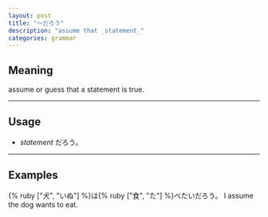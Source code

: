 ```yaml
---
layout: post
title: "〜だろう"
description: "assume that _statement_"
categories: grammar
---
```


## Meaning

assume or guess that a statement is true.

---

## Usage

* _statement_ だろう。

---

## Examples

{% ruby ["犬", "いぬ"] %}は{% ruby ["食", "た"] %}べたいだろう。
I assume the dog wants to eat.
